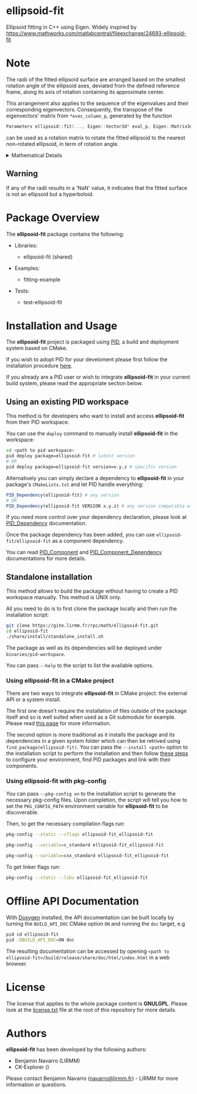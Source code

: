 
ellipsoid-fit
==============

Ellipsoid fitting in C++ using Eigen. Widely inspired by https://www.mathworks.com/matlabcentral/fileexchange/24693-ellipsoid-fit



# Note

The radii of the fitted ellipsoid surface are arranged based on the smallest rotation angle of the ellipsoid axes, deviated from the defined reference frame, along its axis of rotation containing its approximate center. 

This arrangement also applies to the sequence of the eigenvalues and their corresponding eigenvectors. Consequently, the transpose of the eigenvectors' matrix from `*evec_column_p`, generated by the function
```cpp
Parameters ellipsoid::fit(..., Eigen::Vector3d* eval_p, Eigen::Matrix3d* evec_column_p, ...);
```
can be used as a rotation matrix to rotate the fitted ellipsoid to the nearest non-rotated ellipsoid, in term of rotation angle.

<details>
  <summary>Mathematical Details</summary>

From the C++ function above, suppose `*eval_p` contains $[e_0\ e_1\ e_2]^T$, and let its diagonal matrix `eval_p->asDiagonal()` denoted as $E$. Meanwhile, let `evec_column_p->transpose()` be denoted as $R$. 

Consider the inputs be $d_{in}=[x_{in}\ y_{in}\ z_{in}]^T$, while the outputs produced from rotating the inputs be $d_{out}=[x_{out}\ y_{out}\ z_{out}]^T$. The relationship between these vectors is given by:
$$
e_0\ x_{out}^2+e_1\ y_{out}^2+e_2\ z_{out}^2 = d_{in}^T R^T E\ R\ d_{in}
$$
Hence, the rotation from $d_{in}$ to $d_{out}$ is performed using
$d_{out} = R\ d_{in}$ or  
```cpp
...
Eigen::Vector3d d_in; // Inputs
Eigen::Matrix3d R = evec_column_p->transpose();

// Perform the multiplication d_out = R * d_in
Eigen::Vector3d d_out = R * d_in;
...
```

Also, mapping from ellipsoid to the sphere can be done using
$d_{out} = \sqrt{E} R\ d_{in}$ or 

```cpp
...
Eigen::Vector3d d_in; // Inputs
Eigen::Matrix3d R = evec_column_p->transpose();
Eigen::Matrix3d sqrt_E = eval_p->cwiseSqrt().asDiagonal();

// Perform sphere mapping d_out = E^(0.5) * R * d_in
Eigen::Vector3d d_out = sqrt_E * R * d_in;
...
```
</details>

## Warning
If any of the radii results in a 'NaN' value, it indicates that the fitted surface is not an ellipsoid but a hyperboloid.

Package Overview
================

The **ellipsoid-fit** package contains the following:

 * Libraries:

   * ellipsoid-fit (shared)

 * Examples:

   * fitting-example

 * Tests:

   * test-ellipsoid-fit


Installation and Usage
======================

The **ellipsoid-fit** project is packaged using [PID](http://pid.lirmm.net), a build and deployment system based on CMake.

If you wish to adopt PID for your develoment please first follow the installation procedure [here](http://pid.lirmm.net/pid-framework/pages/install.html).

If you already are a PID user or wish to integrate **ellipsoid-fit** in your current build system, please read the appropriate section below.


## Using an existing PID workspace

This method is for developers who want to install and access **ellipsoid-fit** from their PID workspace.

You can use the `deploy` command to manually install **ellipsoid-fit** in the workspace:
```bash
cd <path to pid workspace>
pid deploy package=ellipsoid-fit # latest version
# OR
pid deploy package=ellipsoid-fit version=x.y.z # specific version
```
Alternatively you can simply declare a dependency to **ellipsoid-fit** in your package's `CMakeLists.txt` and let PID handle everything:
```cmake
PID_Dependency(ellipsoid-fit) # any version
# OR
PID_Dependency(ellipsoid-fit VERSION x.y.z) # any version compatible with x.y.z
```

If you need more control over your dependency declaration, please look at [PID_Dependency](https://pid.lirmm.net/pid-framework/assets/apidoc/html/pages/Package_API.html#pid-dependency) documentation.

Once the package dependency has been added, you can use `ellipsoid-fit/ellipsoid-fit` as a component dependency.

You can read [PID_Component](https://pid.lirmm.net/pid-framework/assets/apidoc/html/pages/Package_API.html#pid-component) and [PID_Component_Dependency](https://pid.lirmm.net/pid-framework/assets/apidoc/html/pages/Package_API.html#pid-component-dependency) documentations for more details.
## Standalone installation

This method allows to build the package without having to create a PID workspace manually. This method is UNIX only.

All you need to do is to first clone the package locally and then run the installation script:
 ```bash
git clone https://gite.lirmm.fr/rpc/math/ellipsoid-fit.git
cd ellipsoid-fit
./share/install/standalone_install.sh
```
The package as well as its dependencies will be deployed under `binaries/pid-workspace`.

You can pass `--help` to the script to list the available options.

### Using **ellipsoid-fit** in a CMake project
There are two ways to integrate **ellipsoid-fit** in CMake project: the external API or a system install.

The first one doesn't require the installation of files outside of the package itself and so is well suited when used as a Git submodule for example.
Please read [this page](https://pid.lirmm.net/pid-framework/pages/external_API_tutorial.html#using-cmake) for more information.

The second option is more traditional as it installs the package and its dependencies in a given system folder which can then be retrived using `find_package(ellipsoid-fit)`.
You can pass the `--install <path>` option to the installation script to perform the installation and then follow [these steps](https://pid.lirmm.net/pid-framework/pages/external_API_tutorial.html#third-step--extra-system-configuration-required) to configure your environment, find PID packages and link with their components.
### Using **ellipsoid-fit** with pkg-config
You can pass `--pkg-config on` to the installation script to generate the necessary pkg-config files.
Upon completion, the script will tell you how to set the `PKG_CONFIG_PATH` environment variable for **ellipsoid-fit** to be discoverable.

Then, to get the necessary compilation flags run:

```bash
pkg-config --static --cflags ellipsoid-fit_ellipsoid-fit
```

```bash
pkg-config --variable=c_standard ellipsoid-fit_ellipsoid-fit
```

```bash
pkg-config --variable=cxx_standard ellipsoid-fit_ellipsoid-fit
```

To get linker flags run:

```bash
pkg-config --static --libs ellipsoid-fit_ellipsoid-fit
```




Offline API Documentation
=========================

With [Doxygen](https://www.doxygen.nl) installed, the API documentation can be built locally by turning the `BUILD_API_DOC` CMake option `ON` and running the `doc` target, e.g
```bash
pid cd ellipsoid-fit
pid -DBUILD_API_DOC=ON doc
```
The resulting documentation can be accessed by opening `<path to ellipsoid-fit>/build/release/share/doc/html/index.html` in a web browser.

License
=======

The license that applies to the whole package content is **GNULGPL**. Please look at the [license.txt](./license.txt) file at the root of this repository for more details.

Authors
=======

**ellipsoid-fit** has been developed by the following authors: 
+ Benjamin Navarro (LIRMM)
+ CK-Explorer ()

Please contact Benjamin Navarro (navarro@lirmm.fr) - LIRMM for more information or questions.
